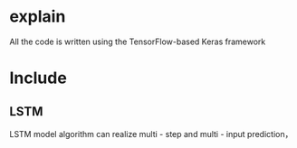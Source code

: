 # explain
All the code is written using the TensorFlow-based Keras framework  

# Include
## LSTM
LSTM model algorithm can realize multi - step and multi - input prediction，
